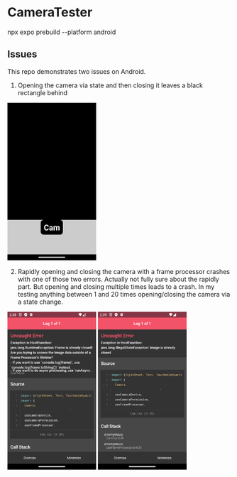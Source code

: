 # CameraTester

npx expo prebuild --platform android


## Issues
This repo demonstrates two issues on Android.

1. Opening the camera via state and then closing it leaves a black rectangle behind
<img style='width:200px;' src="docs/issue_a.png">

2. Rapidly opening and closing the camera with a frame processor crashes with one of those two errors.
Actually not fully sure about the rapidly part. But opening and closing multiple times leads to a crash. In my testing anything between 1 and 20 times opening/closing the camera via a state change.
<img style='width:200px;' src="docs/issue_b.png">
<img style='width:200px;' src="docs/issue_c.png">
